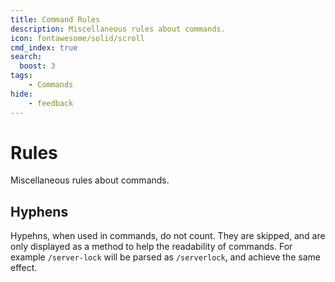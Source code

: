 ```yaml
---
title: Command Rules
description: Miscellaneous rules about commands.
icon: fontawesome/solid/scroll
cmd_index: true
search:
  boost: 3
tags:
    - Commands
hide:
    - feedback
---
```


# Rules
Miscellaneous rules about commands.

## Hyphens

Hypehns, when used in commands, do not count. They are skipped, and are only displayed as a method to help the readability of commands. For example `/server-lock` will be parsed as `/serverlock`, and achieve the same effect.